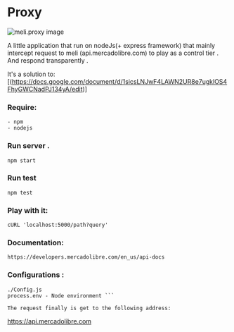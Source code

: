 Proxy
================

<img src="https://raw.githubusercontent.com/franbonafina/proxy/master/assets/proxy.png" alt="meli.proxy image" />

A little application that run on nodeJs(+ express framework) that mainly intercept request to meli (api.mercadolibre.com) to play as a control tier . And respond transparently .

It's a solution to: [(https://docs.google.com/document/d/1sicsLNJwF4LAWN2UR8e7ugklOS4FhyGWCNadPJ134yA/edit)]

### Require:
```
- npm
- nodejs
```
### Run server . 
`npm start`

### Run test
`npm test`

### Play with it:
```
cURL 'localhost:5000/path?query' 
```
### Documentation:
```
https://developers.mercadolibre.com/en_us/api-docs
```
### Configurations :
```
./Config.js
process.env - Node environment ```

The request finally is get ​​to the following address:
```
https://api.mercadolibre.com 
```

